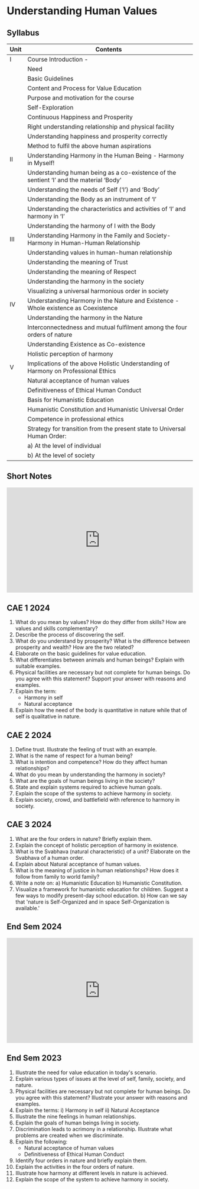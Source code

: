 # Understanding Human Values

## Syllabus

| Unit | Contents                                                                                                                                                          |
|------|-------------------------------------------------------------------------------------------------------------------------------------------------------------------|
| I    | Course Introduction -                                                                                                                                 |
|      | Need                                                                                                                                                       |
|      | Basic Guidelines                                                                                                                                          |
|      | Content and Process for Value Education                                                                                                                    |
|      | Purpose and motivation for the course                                                                                                                       |
|      | Self-Exploration                                                                                                                                           |
|      | Continuous Happiness and Prosperity                                                                                                                        |
|      | Right understanding relationship and physical facility                                                                                                      |
|      | Understanding happiness and prosperity correctly                                                                                                             |
|      | Method to fulfil the above human aspirations                                                                                                                |
| II   | Understanding Harmony in the Human Being - Harmony in Myself!                                                                                                                                                  |
|      | Understanding human being as a co-existence of the sentient ‘I’ and the material ‘Body’                                                                 |
|      | Understanding the needs of Self (‘I’) and ‘Body’                                                                                                          |
|      | Understanding the Body as an instrument of ‘I’                                                                                                             |
|      | Understanding the characteristics and activities of ‘I’ and harmony in ‘I’                                                                              |
|      | Understanding the harmony of I with the Body                                                                                                               |
| III  | Understanding Harmony in the Family and Society- Harmony in Human-Human Relationship                                                                 |
|      | Understanding values in human-human relationship                                                                                                           |
|      | Understanding the meaning of Trust                                                                                                                         |
|      | Understanding the meaning of Respect                                                                                                                       |
|      | Understanding the harmony in the society                                                                                                                   |
|      | Visualizing a universal harmonious order in society                                                                                                         |
| IV   | Understanding Harmony in the Nature and Existence - Whole existence as Coexistence                                                                      |
|      | Understanding the harmony in the Nature                                                                                                                    |
|      | Interconnectedness and mutual fulfilment among the four orders of nature                                                                                   |
|      | Understanding Existence as Co-existence                                                                                                                    |
|      | Holistic perception of harmony                                                                                                                             |
| V    | Implications of the above Holistic Understanding of Harmony on Professional Ethics                                                                        |
|      | Natural acceptance of human values                                                                                                                         |
|      | Definitiveness of Ethical Human Conduct                                                                                                                    |
|      | Basis for Humanistic Education                                                                                                                             |
|      | Humanistic Constitution and Humanistic Universal Order                                                                                                     |
|      | Competence in professional ethics                                                                                                                          |
|      | Strategy for transition from the present state to Universal Human Order:                                                                                   |
|      | a) At the level of individual                                                                                                                              |
|      | b) At the level of society                                                                                                                                  |

## Short Notes

<div style="position: relative; width: 100%; height: auto; max-width: 100%; padding-top: 56.25%;">
  <iframe src="https://drive.google.com/file/d/1-N7e-4Vmfvm3UVh3KVF6nInI5YHIGBiR/preview" style="position: absolute; top: 0; left: 0; width: 100%; height: 100%;" frameborder="0" scrolling="no"></iframe>
</div>

## CAE 1 2024

1. What do you mean by values? How do they differ from skills? How are values and skills complementary?
2. Describe the process of discovering the self.
3. What do you understand by prosperity? What is the difference between prosperity and wealth? How are the two related?
4. Elaborate on the basic guidelines for value education.
5. What differentiates between animals and human beings? Explain with suitable examples.
6. Physical facilities are necessary but not complete for human beings. Do you agree with this statement? Support your answer with reasons and examples.
7. Explain the term:
    - Harmony in self
    - Natural acceptance
8. Explain how the need of the body is quantitative in nature while that of self is qualitative in nature.

## CAE 2 2024

1. Define trust. Illustrate the feeling of trust with an example.
2. What is the name of respect for a human being?
3. What is intention and competence? How do they affect human relationships?
4. What do you mean by understanding the harmony in society?
5. What are the goals of human beings living in the society?
6. State and explain systems required to achieve human goals.
7. Explain the scope of the systems to achieve harmony in society.
8. Explain society, crowd, and battlefield with reference to harmony in society.

## CAE 3 2024

1. What are the four orders in nature? Briefly explain them.
2. Explain the concept of holistic perception of harmony in existence.
3. What is the Svabhava (natural characteristic) of a unit? Elaborate on the Svabhava of a human order.
4. Explain about Natural acceptance of human values.
5. What is the meaning of justice in human relationships? How does it follow from family to world family?
6. Write a note on:
   a) Humanistic Education
   b) Humanistic Constitution.
7. Visualize a framework for humanistic education for children. Suggest a few ways to modify present-day school education.
   b) How can we say that 'nature is Self-Organized and in space Self-Organization is available.'

## End Sem 2024

<div style="position: relative; width: 100%; height: auto; max-width: 100%; padding-top: 56.25%;">
  <iframe src="https://drive.google.com/file/d/1-2YkeuzsRQmFLmW3eH8ZiAnUbAzuVhix/preview" style="position: absolute; top: 0; left: 0; width: 100%; height: 100%;" frameborder="0" scrolling="no"></iframe>
</div>

## End Sem 2023

1. Illustrate the need for value education in today's scenario.
2. Explain various types of issues at the level of self, family, society, and nature.
3. Physical facilities are necessary but not complete for human beings. Do you agree with this statement? Illustrate your answer with reasons and examples.
4. Explain the terms:
   i) Harmony in self
   ii) Natural Acceptance
5. Illustrate the nine feelings in human relationships.
6. Explain the goals of human beings living in society.
7. Discrimination leads to acrimony in a relationship. Illustrate what problems are created when we discriminate.
8. Explain the following:
   - Natural acceptance of human values
   - Definitiveness of Ethical Human Conduct
9. Identify four orders in nature and briefly explain them.
10. Explain the activities in the four orders of nature.
11. Illustrate how harmony at different levels in nature is achieved.
12. Explain the scope of the system to achieve harmony in society.
